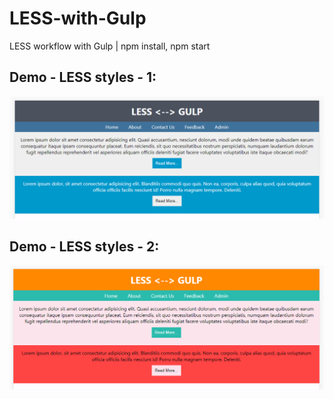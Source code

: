 # LESS-with-Gulp
LESS workflow with Gulp | npm install, npm start

## Demo - LESS styles - 1:
<img src="https://github.com/MohammedDeveloper/LESS-with-Gulp/blob/master/demo1.PNG" />

## Demo - LESS styles - 2:
<img src="https://github.com/MohammedDeveloper/LESS-with-Gulp/blob/master/demo2.PNG" />

